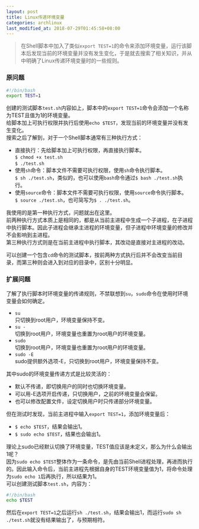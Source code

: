 ```yaml
---
layout: post
title: Linux传递环境变量
categories: archlinux
last_modified_at: 2018-07-29T01:45:58+08:00
---
```


> 在Shell脚本中加入了类似`export TEST=1`的命令来添加环境变量，运行该脚本后发现当前的环境变量并没有发生变化，于是就去搜索了相关知识，并从中明确了Linux传递环境变量时的一些规则。  

<!-- more -->

### 原问题  
```bash
#!/bin/bash
export TEST=1
```
创建的测试脚本`test.sh`内容如上，脚本中的`export TEST=1`命令会添加一个名称为TEST且值为1的环境变量。  
给脚本加上可执行权限并执行后使用`echo $TEST`，发现当前的环境变量并没有发生变化。  
搜索之后了解到，对于一个Shell脚本通常有三种执行方式：  
* 直接执行：先给脚本加上可执行权限，再直接执行脚本。  
  `$ chmod +x test.sh`  
  `$ ./test.sh`  
* 使用`sh`命令：脚本文件不需要可执行权限，使用`sh`命令执行脚本。  
  `$ sh ./test.sh`，类似的，也可以使用`bash`命令通过`$ bash ./test.sh`执行。  
* 使用`source`命令：脚本文件不需要可执行权限，使用`source`命令执行脚本。  
  `$ source ./test.sh`，也可简写为`$ . ./test.sh`。  

我使用的是第一种执行方式，问题就出在这里。  
前两种执行方式本质上是相同的，都是从当前主进程中生成一个子进程，在子进程中执行脚本。因此子进程会继承主进程的环境变量，但子进程中环境变量的修改并不会影响到主进程。  
第三种执行方式则是在当前主进程中执行脚本，其改动是直接对主进程的改动。  

可以创建一个包含`cd`命令的测试脚本，按前两种方式执行后并不会改变当前目录，而第三种则会进入到对应的目录中，区别十分明显。  

### 扩展问题
了解了执行脚本时环境变量的传递规则，不禁联想到`su`，`sudo`命令在使用时环境变量会如何确定。  
* `su`  
  只切换到root用户，环境变量保持不变。
* `su -`  
  切换到root用户，环境变量也重置为root用户的环境变量。
* `sudo`  
  切换到root用户，环境变量也重置为root用户的环境变量。
* `sudo -E`  
  sudo提供额外选项-E，只切换到root用户，环境变量保持不变。

其中sudo的环境变量传递方式是比较灵活的：  
* 默认不传递，即切换用户的同时也切换环境变量。  
* 可以用-E选项开启传递，只切换用户，之前的环境变量会保留。  
* 也可以修改配置文件，设定切换用户时只传递部分环境变量。  

但在测试时发现，当前主进程中输入`export TEST=1`，添加环境变量后：  
* `$ echo $TEST`，结果会输出1。  
* `$ sudo echo $TEST`，结果也会输出1。  

理论上sudo已经默认切换了环境变量，TEST值应该是未定义，那么为什么会输出1呢？  
因为`sudo echo $TEST`整体作为一条命令，是先由当前Shell进程处理，再进而执行的。因此输入命令后，当前主进程先根据自身的TEST环境变量值为1，将命令处理为`sudo echo 1`后再执行，所以结果为1。  
可以创建测试脚本`test.sh`，内容为：
```bash
#!/bin/bash
echo $TEST
```
然后在`export TEST=1`之后运行`sh ./test.sh`，结果会输出1，而运行`sudo sh ./test.sh`就没有结果输出了，与预期相符。
